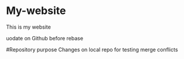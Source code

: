 # My-website
This is my website

uodate on Github before rebase

#Repository purpose
Changes on local repo for testing merge conflicts